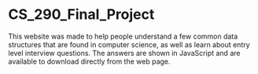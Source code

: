 # CS_290_Final_Project

This website was made to help people understand a few common data structures that are found in computer science, as well
as learn about entry level interview questions. The answers are shown in JavaScript and are available to download directly
from the web page. 
